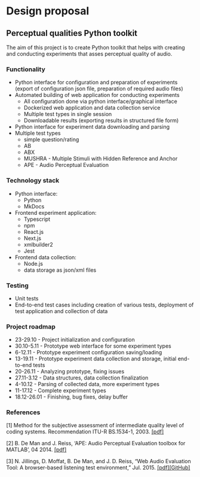 # Design proposal
## Perceptual qualities Python toolkit

The aim of this project is to create Python toolkit that helps with creating and conducting 
experiments that asses perceptual quality of audio.

### Functionality
- Python interface for configuration and preparation of experiments (export of configuration json file, preparation
  of required audio files)
- Automated building of web application for conducting experiments
  - All configuration done via python interface/graphical interface
  - Dockerized web application and data collection service
  - Multiple test types in single session
  - Downloadable results (exporting results in structured file form)
- Python interface for experiment data downloading and parsing
- Multiple test types
  - simple question/rating
  - AB
  - ABX
  - MUSHRA - Multiple Stimuli with Hidden Reference and Anchor
  - APE - Audio Perceptual Evaluation

### Technology stack
- Python interface:
  - Python
  - MkDocs
- Frontend experiment application:
  - Typescript
  - npm
  - React.js
  - Next.js
  - xmlbuilder2
  - Jest
- Frontend data collection:
  - Node.js
  - data storage as json/xml files

### Testing
- Unit tests
- End-to-end test cases including creation of various tests, deployment of test application and
  collection of data

### Project roadmap
- 23-29.10 - Project initialization and configuration
- 30.10-5.11 - Prototype web interface for some experiment types
- 6-12.11 - Prototype experiment configuration saving/loading
- 13-19.11 - Prototype experiment data collection and storage, initial end-to-end tests
- 20-26.11 - Analyzing prototype, fixing issues
- 27.11-3.12 - Data structures, data collection finalization
- 4-10.12 - Parsing of collected data, more experiment types
- 11-17.12 - Complete experiment types
- 18.12-26.01 - Finishing, bug fixes, delay buffer

### References
[1] Method for the subjective assessment of intermediate quality level of coding systems. Recommendation ITU-R BS.1534-1, 2003. [[pdf]](https://www.itu.int/dms_pubrec/itu-r/rec/bs/R-REC-BS.1534-1-200301-S!!PDF-E.pdf)

[2]	B. De Man and J. Reiss, ‘APE: Audio Perceptual Evaluation toolbox for MATLAB’, 04 2014.
[[pdf]](https://www.researchgate.net/publication/273574027_APE_Audio_Perceptual_Evaluation_toolbox_for_MATLAB)

[3] N. Jillings, D. Moffat, B. De Man, and J. D. Reiss, “Web Audio Evaluation Tool: A browser-based listening test environment,” Jul. 2015. [[pdf]](https://www.researchgate.net/publication/282328219_Web_Audio_Evaluation_Tool_A_Browser-Based_Listening_Test_Environment)[[GitHub]](https://github.com/BrechtDeMan/WebAudioEvaluationTool)
